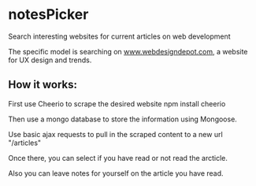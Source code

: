 # notesPicker
Search interesting websites for current articles on web development

The specific model is searching on www.webdesigndepot.com, a website for UX design and trends.

## How it works:
First use Cheerio to scrape the desired website
npm install cheerio

Then use a mongo database to store the information using Mongoose.

Use basic ajax requests to pull in the scraped content to a new url "/articles"

Once there, you can select if you have read or not read the arcticle. 

Also you can leave notes for yourself on the article you have read.
